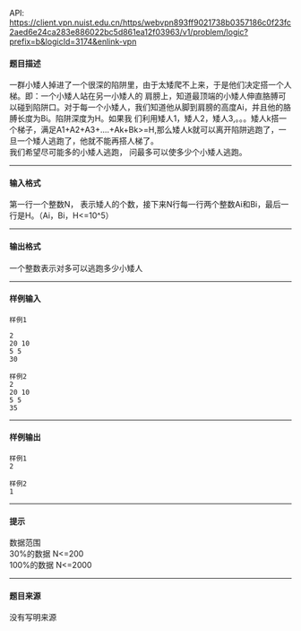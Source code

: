 API: https://client.vpn.nuist.edu.cn/https/webvpn893ff9021738b0357186c0f23fc2aed6e24ca283e886022bc5d861ea12f03963/v1/problem/logic?prefix=b&logicId=3174&enlink-vpn

#### 题目描述

一群小矮人掉进了一个很深的陷阱里，由于太矮爬不上来，于是他们决定搭一个人梯。即：一个小矮人站在另一小矮人的 肩膀上，知道最顶端的小矮人伸直胳膊可以碰到陷阱口。对于每一个小矮人，我们知道他从脚到肩膀的高度Ai，并且他的胳膊长度为Bi。陷阱深度为H。如果我 们利用矮人1，矮人2，矮人3,。。。矮人k搭一个梯子，满足A1+A2+A3+....+Ak+Bk>=H,那么矮人k就可以离开陷阱逃跑了，一 旦一个矮人逃跑了，他就不能再搭人梯了。  
我们希望尽可能多的小矮人逃跑， 问最多可以使多少个小矮人逃跑。  
  

---

#### 输入格式

第一行一个整数N， 表示矮人的个数，接下来N行每一行两个整数Ai和Bi，最后一行是H。（Ai，Bi，H<=10^5）

---

#### 输出格式

一个整数表示对多可以逃跑多少小矮人

---

#### 样例输入
```
样例1

2
20 10
5 5
30

样例2
2
20 10
5 5
35
```

---

#### 样例输出
```
样例1
2

样例2
1
```

---

#### 提示

数据范围  
30%的数据 N<=200  
100%的数据 N<=2000  
  

---

#### 题目来源

没有写明来源